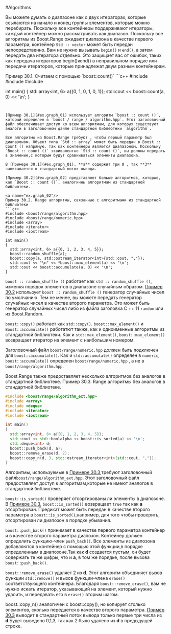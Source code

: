 #Algorithms

Вы можете думать о диапазоне как о двух итераторах, которые ссылаются на начало и конец группы элементов, которые можно перебирать. Поскольку все контейнеры поддерживают итераторы, каждый контейнер можно рассматривать как диапазон. Поскольку все алгоритмы из Boost.Range ожидают диапазона в качестве первого параметра, контейнер `Std :: vector` может быть передан непосредственно. Вам не нужно вызывать `begin()` и `end()`, а затем передать два итератора отдельно. Это защищает вас от ошибок, таких как передача итераторов begin()` и `end() в неправильном порядке или передачи итераторов, которые принадлежат двум разным контейнерам.

<a name="ex.graph_01"/>
Пример 30.1. Считаем с помощью `boost::count()`
```c++
#include <boost/range/algorithm.hpp>
#include <array>
#include <iostream>

int main()
{
  std::array<int, 6> a{{0, 1, 0, 1, 0, 1}};
  std::cout << boost::count(a, 0) << '\n';
}
```


[Пример 30.1](#ex.graph_01) использует алгоритм `boost :: count ()`, который определен в `boost / range / algorithm.hpp`. Этот заголовочный файл обеспечивает доступ ко всем алгоритмам, для которых существуют аналоги в заголовочном файле стандартной библеотеки `algorithm`.

Все алгоритмы из Boost.Range требуют , чтобы первый параметр был диапазоном. Объект типа `Std :: array` может быть передан в Boost :: Count () напрямую, так как контейнеры являются диапазоном. Поскольку `Boost :: count ()` эквивалентно `Std :: count ()`, вы должны передать в значение,с которым будут сравниваться элементы диапазона.

В [Примере 30.1](#ex.graph_01), **a** содержит три 0 , так **3** записывается в стандартный поток вывода.

[Пример 30.2](#ex.graph_02) представляет больше алгоритмов, которые, как `Boost :: count ()`, аналогичны алгоритмам из стандартной библиотеки.

<a name="ex.graph_02"/>
Пример 30.2. Range алгоритмы, связанные с алгоритмами из стандартной библиотеки
```c++
#include <boost/range/algorithm.hpp>
#include <boost/range/numeric.hpp>
#include <array>
#include <iterator>
#include <iostream>

int main()
{
  std::array<int, 6> a{{0, 1, 2, 3, 4, 5}};
  boost::random_shuffle(a);
  boost::copy(a, std::ostream_iterator<int>{std::cout, ","});
  std::cout << "\n" << *boost::max_element(a) << '\n';
  std::cout << boost::accumulate(a, 0) << '\n';
}
```

`boost :: random_shuffle ()` работает как `std :: random_shuffle ()`, изменяя порядок элементов в диапазоне случайным образом. [Пример 30.2](#ex.graph_02) использует `boost :: random_shuffle ()` генератор случайных чисел по умолчанию. Тем не менее, вы можете передать генератор случайных чисел в качестве второго параметра. Это может быть генератор случайных чисел либо из файла заголовка C ++ 11 `random` или из Boost.Random.

`boost::copy()` работает как `std::copy()`. `boost::max_element()` и `Boost::accumulate()` работатют также, как и одноименные алгоритмы из стандартной библиотеки. Как и `std::max_element()`, `boost::max_element()` возвращает итератор на элемент с наибольшим номером.

Заголовочный файл `boost/range/numeric.hpp` должен быть подключен для `boost::accumulate()`. Как и `std::accumulate()` определен в `numeric`, `boost::accumulate()` определен `boost/range/numeric.hpp` , а не в `boost/range/algorithm.hpp`.

Boost.Range также предоставляет несколько алгоритмов без аналогов в стандартной библиотеке.
<a name="ex.graph_03"/>
Пример 30.3. Range алгоритмы без аналогов в стандартной библиотеке.
```c++
#include <boost/range/algorithm_ext.hpp>
#include <array>
#include <deque>
#include <iterator>
#include <iostream>

int main()
{
  std::array<int, 6> a{{0, 1, 2, 3, 4, 5}};
  std::cout << std::boolalpha << boost::is_sorted(a) << '\n';
  std::deque<int> d;
  boost::push_back(d, a);
  boost::remove_erase(d, 2);
  boost::copy_n(d, 3, std::ostream_iterator<int>{std::cout, ","});
}
```

Алгоритмы, используемые в  [Примере 30.3](#ex.graph_03),требуют заголовочный файл`boost/range/algorithm_ext.hpp`. Этот заголовочный файл предоставляет доступ к алгоритмам,которые не имеют аналогов в стандартной библиотеке.

`boost::is_sorted()` проверяет отсортированы ли элементы в диапозоне. В  [Примере 30.3](#ex.graph_03), `boost::is_sorted()` возвращает `true` так как **a** отсортирован. Предикат может быть передан в качестве второго параметра в `boost::is_sorted()`,например, для того чтобы проверить, отсортирован ли диапозон в порядке убывания.

`boost::push_back()` принимает в качестве первого параметра контейнер и в качестве второго параметра диапозон. Контейнер должен определить функцию-член `push_back()`. Все элементы из диапозона добавляются в контейнер с помощью этой функции,в порядке определенным в диапозоне.Так как **d** создается пустым, он будет содержать те же цифры, что и
 **a**, в том же порядке, после вызова `boost::push_back()`.
 
`boost::remove_erase()` удаляет 2 из **d**. Этот алгоритм объединяет вызов функции `std::remove()` и вызов функции-члена `erase()` соответствующего контейнера. Благодаря `boost::remove_erase()`, вам не нужно искать итератор, указывающий на элемент, который нужно удалить, и передавать его в `erase()` вторым шагом.

boost::copy_n() аналогичен с boost::copy(), но копирует столько элементов, сколько передается в качестве второго параметра. [Пример 30.3](#ex.graph_03) выводит в стандартный поток вывода только первые три числа из **d**.Будет выведено 0,1,3, так как 2 было удалено из **d** в предыдущей строке.



